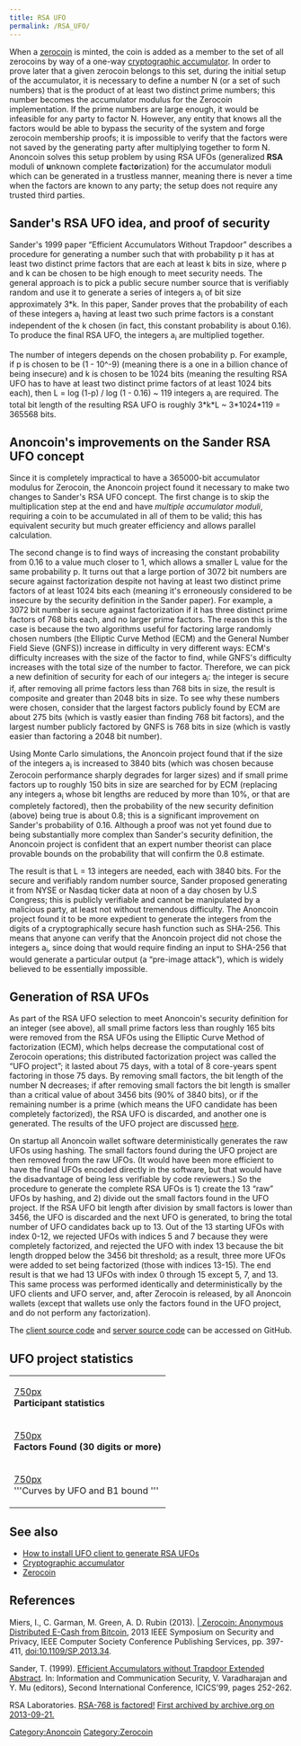 ```yaml
---
title: RSA UFO
permalink: /RSA_UFO/
---
```


When a [zerocoin](/zerocoin "wikilink") is minted, the coin is added as a member to the set of all zerocoins by way of a one-way [cryptographic accumulator](/cryptographic_accumulator "wikilink"). In order to prove later that a given zerocoin belongs to this set, during the initial setup of the accumulator, it is necessary to define a number N (or a set of such numbers) that is the product of at least two distinct prime numbers; this number becomes the accumulator modulus for the Zerocoin implementation. If the prime numbers are large enough, it would be infeasible for any party to factor N. However, any entity that knows all the factors would be able to bypass the security of the system and forge zerocoin membership proofs; it is impossible to verify that the factors were not saved by the generating party after multiplying together to form N. Anoncoin solves this setup problem by using RSA UFOs (generalized **RSA** moduli of **u**nknown complete **f**act**o**rization) for the accumulator moduli which can be generated in a trustless manner, meaning there is never a time when the factors are known to any party; the setup does not require any trusted third parties.

Sander's RSA UFO idea, and proof of security
--------------------------------------------

Sander's 1999 paper “Efficient Accumulators Without Trapdoor” describes a procedure for generating a number such that with probability p it has at least two distinct prime factors that are each at least k bits in size, where p and k can be chosen to be high enough to meet security needs. The general approach is to pick a public secure number source that is verifiably random and use it to generate a series of integers a<sub>i</sub> of bit size approximately 3\*k. In this paper, Sander proves that the probability of each of these integers a<sub>i</sub> having at least two such prime factors is a constant independent of the k chosen (in fact, this constant probability is about 0.16). To produce the final RSA UFO, the integers a<sub>i</sub> are multiplied together.

The number of integers depends on the chosen probability p. For example, if p is chosen to be (1 - 10^-9) (meaning there is a one in a billion chance of being insecure) and k is chosen to be 1024 bits (meaning the resulting RSA UFO has to have at least two distinct prime factors of at least 1024 bits each), then L = log (1-p) / log (1 - 0.16) ~ 119 integers a<sub>i</sub> are required. The total bit length of the resulting RSA UFO is roughly 3\*k\*L ~ 3\*1024\*119 = 365568 bits.

Anoncoin's improvements on the Sander RSA UFO concept
-----------------------------------------------------

Since it is completely impractical to have a 365000-bit accumulator modulus for Zerocoin, the Anoncoin project found it necessary to make two changes to Sander's RSA UFO concept. The first change is to skip the multiplication step at the end and have *multiple accumulator moduli*, requiring a coin to be accumulated in all of them to be valid; this has equivalent security but much greater efficiency and allows parallel calculation.

The second change is to find ways of increasing the constant probability from 0.16 to a value much closer to 1, which allows a smaller L value for the same probability p. It turns out that a large portion of 3072 bit numbers are secure against factorization despite not having at least two distinct prime factors of at least 1024 bits each (meaning it's erroneously considered to be insecure by the security definition in the Sander paper). For example, a 3072 bit number is secure against factorization if it has three distinct prime factors of 768 bits each, and no larger prime factors. The reason this is the case is because the two algorithms useful for factoring large randomly chosen numbers (the Elliptic Curve Method (ECM) and the General Number Field Sieve (GNFS)) increase in difficulty in very different ways: ECM's difficulty increases with the size of the factor to find, while GNFS's difficulty increases with the total size of the number to factor. Therefore, we can pick a new definition of security for each of our integers a<sub>i</sub>: the integer is secure if, after removing all prime factors less than 768 bits in size, the result is composite and greater than 2048 bits in size. To see why these numbers were chosen, consider that the largest factors publicly found by ECM are about 275 bits (which is vastly easier than finding 768 bit factors), and the largest number publicly factored by GNFS is 768 bits in size (which is vastly easier than factoring a 2048 bit number).

Using Monte Carlo simulations, the Anoncoin project found that if the size of the integers a<sub>i</sub> is increased to 3840 bits (which was chosen because Zerocoin performance sharply degrades for larger sizes) and if small prime factors up to roughly 150 bits in size are searched for by ECM (replacing any integers a<sub>i</sub> whose bit lengths are reduced by more than 10%, or that are completely factored), then the probability of the new security definition (above) being true is about 0.8; this is a significant improvement on Sander's probability of 0.16. Although a proof was not yet found due to being substantially more complex than Sander's security definition, the Anoncoin project is confident that an expert number theorist can place provable bounds on the probability that will confirm the 0.8 estimate.

The result is that L = 13 integers are needed, each with 3840 bits. For the secure and verifiably random number source, Sander proposed generating it from NYSE or Nasdaq ticker data at noon of a day chosen by U.S Congress; this is publicly verifiable and cannot be manipulated by a malicious party, at least not without tremendous difficulty. The Anoncoin project found it to be more expedient to generate the integers from the digits of a cryptographically secure hash function such as SHA-256. This means that anyone can verify that the Anoncoin project did not chose the integers a<sub>i</sub>, since doing that would require finding an input to SHA-256 that would generate a particular output (a “pre-image attack”), which is widely believed to be essentially impossible.

Generation of RSA UFOs
----------------------

As part of the RSA UFO selection to meet Anoncoin's security definition for an integer (see above), all small prime factors less than roughly 165 bits were removed from the RSA UFOs using the Elliptic Curve Method of factorization (ECM), which helps decrease the computational cost of Zerocoin operations; this distributed factorization project was called the “UFO project”; it lasted about 75 days, with a total of 8 core-years spent factoring in those 75 days. By removing small factors, the bit length of the number N decreases; if after removing small factors the bit length is smaller than a critical value of about 3456 bits (90% of 3840 bits), or if the remaining number is a prime (which means the UFO candidate has been completely factorized), the RSA UFO is discarded, and another one is generated. The results of the UFO project are discussed [here](https://bitcointalk.org/index.php?topic=227287.msg8855999#msg8855999).

On startup all Anoncoin wallet software deterministically generates the raw UFOs using hashing. The small factors found during the UFO project are then removed from the raw UFOs. (It would have been more efficient to have the final UFOs encoded directly in the software, but that would have the disadvantage of being less verifiable by code reviewers.) So the procedure to generate the complete RSA UFOs is 1) create the 13 “raw” UFOs by hashing, and 2) divide out the small factors found in the UFO project. If the RSA UFO bit length after division by small factors is lower than 3456, the UFO is discarded and the next UFO is generated, to bring the total number of UFO candidates back up to 13. Out of the 13 starting UFOs with index 0-12, we rejected UFOs with indices 5 and 7 because they were completely factorized, and rejected the UFO with index 13 because the bit length dropped below the 3456 bit threshold; as a result, three more UFOs were added to set being factorized (those with indices 13-15). The end result is that we had 13 UFOs with index 0 through 15 except 5, 7, and 13. This same process was performed identically and deterministically by the UFO clients and UFO server, and, after Zerocoin is released, by all Anoncoin wallets (except that wallets use only the factors found in the UFO project, and do not perform any factorization).

The [client source code](https://github.com/Anoncoin/ufo_client) and [server source code](https://github.com/Gnos1s/ufo_server) can be accessed on GitHub.

UFO project statistics
----------------------

<table>
<tbody>
<tr class="odd">
<td><p><a href="/File:L2eYp9A.png" title="wikilink">750px</a><br />
<strong>Participant statistics</strong><br />
</p></td>
</tr>
<tr class="even">
<td><p><a href="/File:24cLZQ8.png" title="wikilink">750px</a><br />
<strong>Factors Found (30 digits or more)</strong><br />
</p></td>
</tr>
<tr class="odd">
<td><p><a href="/File:Elx28cG.png" title="wikilink">750px</a><br />
'''Curves by UFO and B1 bound '''<br />
</p></td>
</tr>
</tbody>
</table>

See also
--------

-   [How to install UFO client to generate RSA UFOs](/How_to_install_UFO_client_to_generate_RSA_UFOs "wikilink")
-   [Cryptographic accumulator](/Cryptographic_accumulator "wikilink")
-   [Zerocoin](/Zerocoin "wikilink")

References
----------

Miers, I., C. Garman, M. Green, A. D. Rubin (2013). [| Zerocoin: Anonymous Distributed E-Cash from Bitcoin](http://spar.isi.jhu.edu/~mgreen/ZerocoinOakland.pdf), 2013 IEEE Symposium on Security and Privacy, IEEE Computer Society Conference Publishing Services, pp. 397-411, <doi:10.1109/SP.2013.34>.

Sander, T. (1999). [Efficient Accumulators without Trapdoor Extended Abstract](http://citeseerx.ist.psu.edu/viewdoc/summary?doi=10.1.1.28.4015). In: Information and Communication Security, V. Varadharajan and Y. Mu (editors), Second International Conference, ICICS’99, pages 252-262.

RSA Laboratories. [RSA-768 is factored!](http://www.emc.com/emc-plus/rsa-labs/historical/rsa-768-factored.htm) [First archived by archive.org on 2013-09-21.](https://web.archive.org/web/20130915000000*/http://www.emc.com/emc-plus/rsa-labs/historical/rsa-768-factored.htm)

[Category:Anoncoin](/Category:Anoncoin "wikilink") [Category:Zerocoin](/Category:Zerocoin "wikilink")
